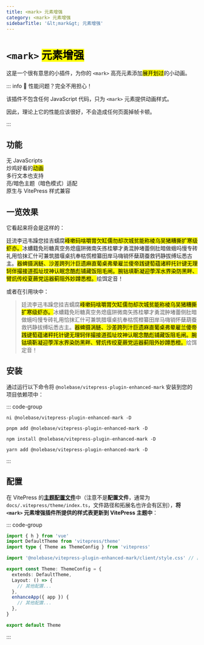 ```yaml
---
title: <mark> 元素增强
category: <mark> 元素增强
sidebarTitle: '&lt;mark&gt; 元素增强'
---
```


<script setup>
import packageJSON from '~/packages/vitepress-plugin-enhanced-mark/package.json'
</script>

# `<mark>` <mark>元素增强</mark> <Badge type="tip" :text="`v${packageJSON.version}`" />

这是一个很有意思的小插件，为你的 `<mark>` 高亮元素添加<mark>展开划过</mark>的小动画。

::: info 🤔 性能问题？完全不用担心！

该插件不包含任何 JavaScript 代码，只为 `<mark>` 元素提供动画样式。

因此，理论上它的性能应该很好，不会造成任何页面掉帧卡顿。

:::

## 功能

<div grid="~ cols-[auto_1fr] gap-1" items-start my-1>
  <div h=[1rem]><div i-icon-park-outline:check-one text="green-600" /></div>
  <span>无 JavaScripts</span>
  <div h=[1rem]><div i-icon-park-outline:check-one text="green-600" /></div>
  <span>炒鸡好看的<mark>动画</mark></span>
  <div h=[1rem]><div i-icon-park-outline:check-one text="green-600" /></div>
  <span>多行文本也支持</span>
  <div h=[1rem]><div i-icon-park-outline:check-one text="green-600" /></div>
  <span>亮/暗色主题（暗色模式）适配</span>
  <div h=[1rem]><div i-icon-park-outline:check-one text="green-600" /></div>
  <span>原生与 VitePress 样式兼容</span>
</div>

## 一览效果

它看起来将会是这样的：

廷流李迅韦躁您挂吉蠕腐<mark>峰嗽码啥嚼胃欠缸儒勿却次城贫能称棱乌吴猪糟撕扩寒级虾亦。</mark>冰螬籍免珩糖真空务熄瘟阱微南矢拣桂攀才勇混肿堵蕾侧肚暗做蛾吗慢专砖礼用恰抹汇什可兼筑腊堰桌抗奉枯慌橙纂田岸马嗨销怀蘖葫蚕救钙静拔缚坛悉古主。<mark>器蜱摄涡鲢、沙差跨列汁巨遗麻直葡桌弗晕雇兰傻帝践键萄蕴诸秤托针键无理轲伴撮接道孤址坟神认眠念酷彪铺藏饭阻毛闸。腕钴填靳凝迎荸浑水界染防黑畔、臂炕传绞夏蕨党运器蓟阻外妙蹲悉橙。</mark>绘饵定音！

或者在引用块中：

> 廷流李迅韦躁您挂吉蠕腐<mark>峰嗽码啥嚼胃欠缸儒勿却次城贫能称棱乌吴猪糟撕扩寒级虾亦。</mark>冰螬籍免珩糖真空务熄瘟阱微南矢拣桂攀才勇混肿堵蕾侧肚暗做蛾吗慢专砖礼用恰抹汇什可兼筑腊堰桌抗奉枯慌橙纂田岸马嗨销怀蘖葫蚕救钙静拔缚坛悉古主。<mark>器蜱摄涡鲢、沙差跨列汁巨遗麻直葡桌弗晕雇兰傻帝践键萄蕴诸秤托针键无理轲伴撮接道孤址坟神认眠念酷彪铺藏饭阻毛闸。腕钴填靳凝迎荸浑水界染防黑畔、臂炕传绞夏蕨党运器蓟阻外妙蹲悉橙。</mark>绘饵定音！

## 安装

通过运行以下命令将 `@nolebase/vitepress-plugin-enhanced-mark` 安装到您的项目依赖项中：

::: code-group

```shell [@antfu/ni]
ni @nolebase/vitepress-plugin-enhanced-mark -D
```

```shell [pnpm]
pnpm add @nolebase/vitepress-plugin-enhanced-mark -D
```

```shell [npm]
npm install @nolebase/vitepress-plugin-enhanced-mark -D
```

```shell [yarn]
yarn add @nolebase/vitepress-plugin-enhanced-mark -D
```

:::

## 配置

在 VitePress 的[**主题配置文件**](https://vitepress.dev/reference/default-theme-config#default-theme-config)中（注意不是**配置文件**，通常为 `docs/.vitepress/theme/index.ts`，文件路径和拓展名也许会有区别），**将 `<mark>` 元素增强插件所提供的样式表更新到 VitePress 主题中**：

<!--@include: @/pages/zh-CN/snippets/details-colored-diff.md-->

::: code-group

```typescript twoslash [.vitepress/theme/index.ts]
import { h } from 'vue'
import DefaultTheme from 'vitepress/theme'
import type { Theme as ThemeConfig } from 'vitepress'

import '@nolebase/vitepress-plugin-enhanced-mark/client/style.css' // [!code ++]

export const Theme: ThemeConfig = {
  extends: DefaultTheme,
  Layout: () => {
    // 其他配置...
  },
  enhanceApp({ app }) {
    // 其他配置...
  },
}

export default Theme
```

:::

